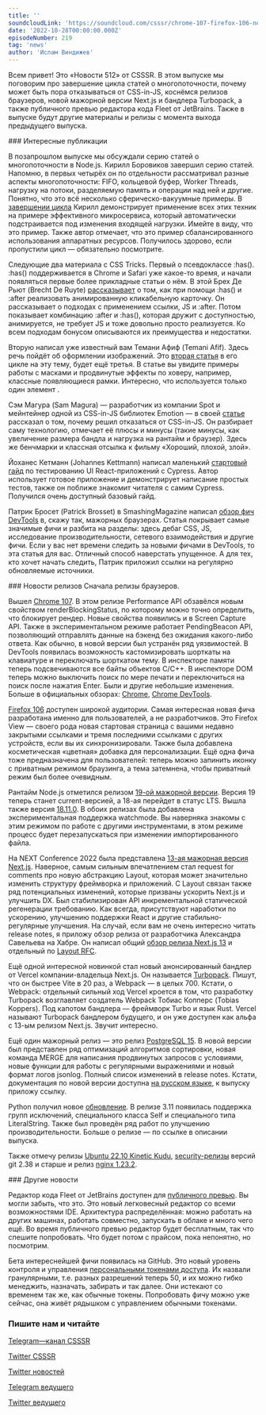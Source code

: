 ```yaml
---
title: ''
soundcloudLink: 'https://soundcloud.com/csssr/chrome-107-firefox-106-nextjs-13-i-turbopack-publichnoe-prevyu-fleet'
date: '2022-10-28T00:00:00.000Z'
episodeNumber: 219
tag: 'news'
author: 'Ислам Виндижев'
---
```


Всем привет! Это «Новости 512» от CSSSR. В этом выпуске мы поговорим про завершение цикла статей о многопоточности, почему может быть пора отказываться от CSS-in-JS, коснёмся релизов браузеров, новой мажорной версии Next.js и бандлера Turbopack, а также публичного превью редактора кода Fleet от JetBrains. Также в выпуске будут другие материалы и релизы с момента выхода предыдущего выпуска.

<ParagraphWithImage imageName="laptopNews" >
  ### Интересные публикации

В позапрошлом выпуске мы обсуждали серию статей о многопоточности в Node.js. Кирилл Боровиков завершил серию статей. Напомню, в первых четырёх он по отдельности рассматривал разные аспекты многопоточности: FIFO, кольцевой буфер, Worker Threads, нагрузку на потоки, разделяемую память и операции над ней и другие. Понятно, что это всё несколько сферическо-вакуумные примеры. В [завершении цикла](https://habr.com/ru/company/tensor/blog/693738/) Кирилл демонстрирует применение всех этих техник на примере эффективного микросервиса, который автоматически подстраивается под изменения входящей нагрузки. Имейте в виду, что это пример. Также автор отмечает, что это пример сбалансированного использования аппаратных ресурсов. Получилось здорово, если пропустили цикл — обязательно посмотрите.
</ParagraphWithImage>

Следующие два материала с CSS Tricks. Первый о псевдоклассе :has(). :has() поддерживается в Chrome и Safari уже какое-то время, и начали появляться первые более прикладные статьи о нём. В этой Брех Де Рьют (Brecht De Ruyte) [рассказывает](https://css-tricks.com/creating-animated-clickable-cards-with-the-has-relational-pseudo-class/) о том, как при помощи :has() и :after реализовать анимированную кликабельную карточку. Он рассказывает о подходах с применением ссылки, JS и :after. Потом показывает комбинацию :after и :has(), которая дружит с доступностью, анимируется, не требует JS и тоже довольно просто реализуется. Ко всем подходам бонусом описываются их преимущества и недостатки.

Вторую написал уже известный вам Темани Афиф (Temani Afif). Здесь речь пойдёт об оформлении изображений. Это [вторая статья](https://css-tricks.com/fancy-image-decorations-masks-and-advanced-hover-effects/) в его цикле на эту тему, будет ещё третья. В статье вы увидите примеры работы с масками и продвинутые эффекты по ховеру, например, классные появляющиеся рамки. Интересно, что используется только один элемент <img>.

Сэм Магура (Sam Magura) — разработчик из компании Spot и мейнтейнер одной из CSS-in-JS библиотек Emotion — в своей [статье](https://dev.to/srmagura/why-were-breaking-up-wiht-css-in-js-4g9b) рассказал о том, почему решил отказаться от CSS-in-JS. Он разбирает саму технологию, отмечает её плюсы и минусы (такие минусы, как увеличение размера бандла и нагрузка на рантайм и браузер). Здесь же бенчмарки и классная отсылка к фильму «Хороший, плохой, злой».

Йоханес Кетманн (Johannes Kettmann) написал маленький [стартовый гайд](https://profy.dev/article/cypress-react) по тестированию UI React-приложений с Cypress. Автор использует готовое приложение  и демонстрирует написание простых тестов, также он поближе знакомит читателя с самим Cypress. Получился очень доступный базовый гайд.

Патрик Бросет (Patrick Brosset) в SmashingMagazine написал [обзор фич DevTools](https://www.smashingmagazine.com/2022/10/devtools-updates-halloween-edition/) в, скажу так, мажорных браузерах. Статья покрывает самые значимые фичи и разбита на разделы: здесь дебаг CSS, JS, исследование производительности, сетевого взаимодействия и другие фичи. Если у вас нет времени следить за новыми фичами в DevTools, то эта статья для вас. Отличный способ наверстать упущенное. А для тех, кто хочет начать следить, Патрик приложил ссылки на регулярно обновляемые источники.

<ParagraphWithImage imageName="manWithLaptop">
  ### Новости релизов
  Сначала релизы браузеров.

  Вышел [Chrome 107](https://chromereleases.googleblog.com/2022/10/stable-channel-update-for-desktop_25.html). В этом релизе Performance API обзавёлся новым свойством renderBlockingStatus, по которому можно точно определить, что блокирует рендер. Новые свойства появились и в Screen Capture API. Также в экспериментальном режиме работает PendingBeacon API, позволяющий отправлять данные на бэкенд без ожидания какого-либо ответа. Как обычно, в новой версии был устранён ряд уязвимостей.
  В DevTools появилась возможность кастомизировать шорткаты на клавиатуре и переключать шорткатом тему. В инспекторе памяти теперь подсвечиваются все байты объектов C/C++. В инспекторе DOM теперь можно выключить поиск по мере печати и переключиться на поиск после нажатия Enter. Были и другие небольшие изменения.
  Больше в официальных обзорах: [Chrome](https://developer.chrome.com/blog/new-in-chrome-107/), [Chrome DevTools](https://developer.chrome.com/blog/new-in-devtools-107/).
</ParagraphWithImage>

[Firefox 106](https://blog.mozilla.org/en/mozilla/privacy-online-just-got-easier-with-todays-firefox-release/) доступен широкой аудитории. Самая интересная новая фича разработана именно для пользователей, а не разработчиков. Это Firefox View — своего рода новая стартовая страница с вашими недавно закрытыми ссылками и тремя последними ссылками с других устройств, если вы их синхронизировали. Также была добавлена косметическая «цветная» добавка для персонализации. Ещё одна фича тоже предназначена для пользователей: теперь можно запинить иконку с приватным режимом браузинга, а тема затемнена, чтобы приватный режим был более очевидным.

Рантайм Node.js отметился релизом [19-ой мажорной версии](https://nodejs.org/en/blog/announcements/v19-release-announce/). Версия 19 теперь станет current-версией, а 18-ая перейдет в статус LTS. Вышла также версия [18.11.0](https://nodejs.org/en/blog/release/v18.11.0/). В обоих релизах была добавлена экспериментальная поддержка watchmode. Вы наверняка знакомы с этим режимом по работе с другими инструментами, в этом режиме процесс будет перезапускаться при изменении импортированного файла.

На NEXT Conference 2022 была представлена [13-ая мажорная версия Next.js](https://nextjs.org/blog/next-13). Наверное, самым сильным впечатлением стал request for comments про новую абстракцию Layout, которая может значительно изменить структуру фреймворка и приложений. С Layout связан также ряд потенциальных изменений, которые призваны ускорить Next.js и улучшить DX. Был стабилизирован API инкрементальной статической регенерации требованию. Как всегда, присутствуют наработки по ускорению, улучшению поддержки React и другие стабильно-регулярные улучшения. На случай, если вам не очень интересно читать release notes, я приложу обзор релиза от разработчика Александра Савельева на Хабре. Он написал общий [обзор релиза Next.js 13](https://habr.com/ru/post/695080/) и отдельный по [Layout RFC](https://habr.com/ru/post/695076/).

Ещё одной интересной новинкой стал новый анонсированный бандлер от Vercel компании-владельца Next.js. Он называется [Turbopack](https://vercel.com/blog/turbopack). Пишут, что он быстрее Vite в 20 раз, а Webpack — в целых 700. Кстати, о Webpack: отдельный сильный ход Vercel кроется в том, что разработку Turbopack возглавляет создатель Webpack Тобиас Копперс (Tobias Koppers). Под капотом бандлера — фреймворк Turbo и язык Rust. Vercel называют Turbopack бандлером будущего, и он уже доступен как альфа с 13-ым релизом Next.js. Звучит интересно.

Ещё один мажорный релиз — это релиз [PostgreSQL 15](https://www.postgresql.org/about/news/postgresql-15-released-2526/). В новой версии был представлен ряд оптимизаций алгоритмов сортировки, новая команда MERGE для написания продвинутых запросов с условиями, новые функции для работы с регулярными выражениями и новый формат логов jsonlog. Полный список изменений в release notes. Кстати, документация по новой версии доступна [на русском языке](https://postgrespro.ru/blog/news/5969814), к выпуску приложу ссылку.

Python получил новое [обновление](https://blog.python.org/2022/10/python-3110-is-now-available.html). В релизе 3.11 появилась поддержка групп исключений, специального класса Self и специального типа LiteralString. Также был проведён ряд работ по улучшению производительности. Больше о релизе — по ссылке в описании выпуска.

Также отмечу релизы [Ubuntu 22.10 Kinetic Kudu](https://ubuntu.com/blog/canonical-releases-ubuntu-22-10-kinetic-kudu), [security-релизы](https://github.blog/2022-10-18-git-security-vulnerabilities-announced/) версий git 2.38 и старше и релиз [nginx 1.23.2](https://mailman.nginx.org/archives/list/nginx-announce@nginx.org/thread/VAQRBPXUPF43YLPXYJXTQ4JOVZZULOTN/).

<ParagraphWithImage imageName="laptopNews" >
  ### Другие новости

Редактор кода Fleet от JetBrains доступен для [публичного превью](https://blog.jetbrains.com/fleet/2022/10/introducing-the-fleet-public-preview/). Вы могли забыть, что это. Это новый легковесный редактор со всеми возможностями IDE. Архитектура распределённая: можно работать на других машинах, работать совместно, запускать в облаке и много чего ещё. Во время публичного превью редактор будет бесплатным, так что спешите попробовать. Что будет потом с прайсом, пока непонятно, но посмотрим.
</ParagraphWithImage>

Бета интереснейшей фичи появилась на GitHub. Это новый уровень контроля и управления [персональными токенами доступа](https://github.blog/2022-10-18-introducing-fine-grained-personal-access-tokens-for-github/). Их назвали гранулярными, т.е. разных разрешений теперь 50, и их можно гибко менеджить, назначать, забирать и так далее. Они истекают со временем так же, как обычные токены. Попробовать фичу можно уже сейчас, она живёт рядышком с управлением обычными токенами.

  ### Пишите нам и читайте
  [Telegram—канал CSSSR](https://t.me/csssr)

  [Twitter CSSSR](https://twitter.com/csssr_dev)

  [Twitter новостей](https://twitter.com/csssr_news)

  [Telegram ведущего](https://t.me/Vindizh)

  [Twitter ведущего](https://twitter.com/Vindizh)
